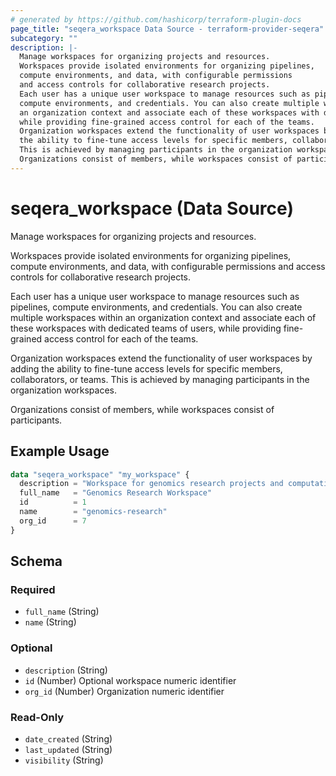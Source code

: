 ```yaml
---
# generated by https://github.com/hashicorp/terraform-plugin-docs
page_title: "seqera_workspace Data Source - terraform-provider-seqera"
subcategory: ""
description: |-
  Manage workspaces for organizing projects and resources.
  Workspaces provide isolated environments for organizing pipelines,
  compute environments, and data, with configurable permissions
  and access controls for collaborative research projects.
  Each user has a unique user workspace to manage resources such as pipelines,
  compute environments, and credentials. You can also create multiple workspaces within
  an organization context and associate each of these workspaces with dedicated teams of users,
  while providing fine-grained access control for each of the teams.
  Organization workspaces extend the functionality of user workspaces by adding
  the ability to fine-tune access levels for specific members, collaborators, or teams.
  This is achieved by managing participants in the organization workspaces.
  Organizations consist of members, while workspaces consist of participants.
---
```


# seqera_workspace (Data Source)

Manage workspaces for organizing projects and resources.

Workspaces provide isolated environments for organizing pipelines,
compute environments, and data, with configurable permissions
and access controls for collaborative research projects.

Each user has a unique user workspace to manage resources such as pipelines,
compute environments, and credentials. You can also create multiple workspaces within
an organization context and associate each of these workspaces with dedicated teams of users,
while providing fine-grained access control for each of the teams.

Organization workspaces extend the functionality of user workspaces by adding
the ability to fine-tune access levels for specific members, collaborators, or teams.
This is achieved by managing participants in the organization workspaces.

Organizations consist of members, while workspaces consist of participants.

## Example Usage

```terraform
data "seqera_workspace" "my_workspace" {
  description = "Workspace for genomics research projects and computational biology workflows"
  full_name   = "Genomics Research Workspace"
  id          = 1
  name        = "genomics-research"
  org_id      = 7
}
```

<!-- schema generated by tfplugindocs -->
## Schema

### Required

- `full_name` (String)
- `name` (String)

### Optional

- `description` (String)
- `id` (Number) Optional workspace numeric identifier
- `org_id` (Number) Organization numeric identifier

### Read-Only

- `date_created` (String)
- `last_updated` (String)
- `visibility` (String)
